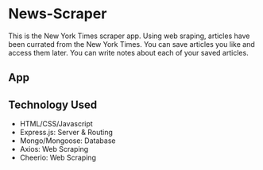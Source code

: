 # News-Scraper

This is the New York Times scraper app. Using web sraping, articles have been currated from the New York Times. You can save articles you like and access them later. You can write notes about each of your saved articles. 

App
-----


Technology Used
-----
- HTML/CSS/Javascript
- Express.js: Server & Routing
- Mongo/Mongoose: Database
- Axios: Web Scraping
- Cheerio: Web Scraping